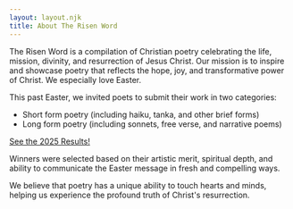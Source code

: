 ```yaml
---
layout: layout.njk
title: About The Risen Word
---
```


The Risen Word is a compilation of Christian poetry celebrating the life, mission, divinity, and resurrection of Jesus Christ. Our mission is to inspire and showcase poetry that reflects the hope, joy, and transformative power of Christ. We especially love Easter.

This past Easter, we invited poets to submit their work in two categories:
- Short form poetry (including haiku, tanka, and other brief forms)
- Long form poetry (including sonnets, free verse, and narrative poems)

<a href="/contests/2025" class="button" role="button">See the 2025 Results!</a>

Winners were selected based on their artistic merit, spiritual depth, and ability to communicate the Easter message in fresh and compelling ways.

We believe that poetry has a unique ability to touch hearts and minds, helping us experience the profound truth of Christ's resurrection.

